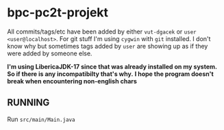 # bpc-pc2t-projekt

All commits/tags/etc have been added by either `vut-dgacek` or `user <user@localhost>`.
For git stuff I'm using `cygwin` with `git` installed.
I don't know why but sometimes tags added by `user` are showing up as if they were added by someone else.

**I'm using LibericaJDK-17 since that was already installed on my system. So if there is any incompatibilty that's why.**
**I hope the program doesn't break when encountering non-english chars**

## RUNNING

Run `src/main/Main.java`


